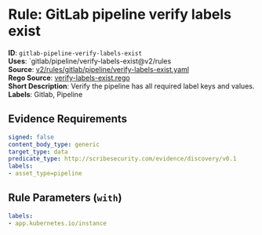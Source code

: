 # Rule: GitLab pipeline verify labels exist

**ID**: `gitlab-pipeline-verify-labels-exist`  
**Uses**: `gitlab/pipeline/verify-labels-exist@v2/rules  
**Source**: [v2/rules/gitlab/pipeline/verify-labels-exist.yaml](https://github.com/scribe-public/sample-policies/v2/rules/gitlab/pipeline/verify-labels-exist.yaml)  
**Rego Source**: [verify-labels-exist.rego](https://github.com/scribe-public/sample-policies/v2/rules/gitlab/pipeline/verify-labels-exist.rego)  
**Short Description**: Verify the pipeline has all required label keys and values.  
**Labels**: Gitlab, Pipeline

## Evidence Requirements

```yaml
signed: false
content_body_type: generic
target_type: data
predicate_type: http://scribesecurity.com/evidence/discovery/v0.1
labels:
- asset_type=pipeline
```
## Rule Parameters (`with`)

```yaml
labels:
- app.kubernetes.io/instance
```
